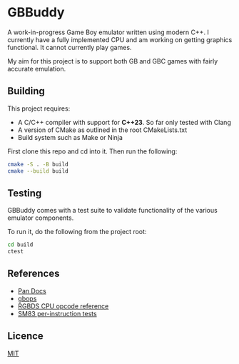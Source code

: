 # GBBuddy
A work-in-progress Game Boy emulator written using modern C++. I currently have a fully implemented CPU and am working on getting graphics functional. It cannot currently play games.

My aim for this project is to support both GB and GBC games with fairly accurate emulation.

## Building
This project requires:
- A C/C++ compiler with support for **C++23**. So far only tested with Clang
- A version of CMake as outlined in the root CMakeLists.txt
- Build system such as Make or Ninja

First clone this repo and cd into it. Then run the following:

```sh
cmake -S . -B build
cmake --build build
```

## Testing
GBBuddy comes with a test suite to validate functionality of the various emulator components.

To run it, do the following from the project root:

```sh
cd build
ctest
```

## References
- [Pan Docs](https://gbdev.io/pandocs/)
- [gbops](https://izik1.github.io/gbops/)
- [RGBDS CPU opcode reference](https://rgbds.gbdev.io/docs/v0.8.0/gbz80.7)
- [SM83 per-instruction tests](https://github.com/SingleStepTests/sm83)

## Licence
[MIT](LICENSE)